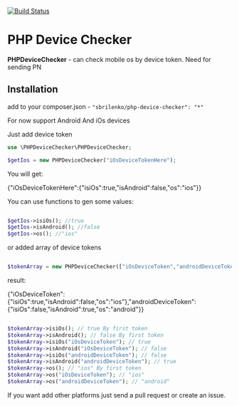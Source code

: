 [![Build Status](https://travis-ci.org/sbrilenko/PHPDeviceChecker.svg?branch=master)](https://travis-ci.org/sbrilenko/PHPDeviceChecker)

PHP Device Checker
===========

**PHPDeviceChecker** - can check mobile os by device token. Need for sending PN

Installation
------------
add to your composer.json - `"sbrilenko/php-device-checker": "*"`

For now support Android And iOs devices

Just add device token

```php
use \PHPDeviceChecker\PHPDeviceChecker;

$getIos = new PHPDeviceChecker("iOsDeviceTokenHere");

```

You will get:

{"iOsDeviceTokenHere":{"isiOs":true,"isAndroid":false,"os":"ios"}}

You can use functions to gen some values:

```php

$getIos->isiOs(); //true
$getIos->isAndroid(); //false
$getIos->os(); //"ios"

```

or added array of device tokens

```php

$tokenArray = new PHPDeviceChecker(["iOsDeviceToken","androidDeviceToken"]);

```

result:

{"iOsDeviceToken":{"isiOs":true,"isAndroid":false,"os":"ios"},"androidDeviceToken":{"isiOs":false,"isAndroid":true,"os":"android"}}

```php

$tokenArray->isiOs(); // true By first token
$tokenArray->isAndroid(); // false By first token
$tokenArray->isiOs("iOsDeviceToken"); // true
$tokenArray->isAndroid("iOsDeviceToken"); // false
$tokenArray->isiOs("androidDeviceToken"); // false
$tokenArray->isAndroid("androidDeviceToken"); // true
$tokenArray->os(); // "ios" By first token
$tokenArray->os("iOsDeviceToken"); // "ios"
$tokenArray->os("androidDeviceToken"); // "android"

```

If you want add other platforms just send a pull request or create an issue.




